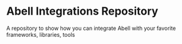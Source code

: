 # Abell Integrations Repository

A repository to show how you can integrate Abell with your favorite frameworks, libraries, tools 

